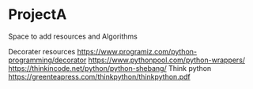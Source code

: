 # ProjectA
Space to add resources and Algorithms

Decorater  resources
https://www.programiz.com/python-programming/decorator
https://www.pythonpool.com/python-wrappers/
https://thinkincode.net/python/python-shebang/
Think python
https://greenteapress.com/thinkpython/thinkpython.pdf

